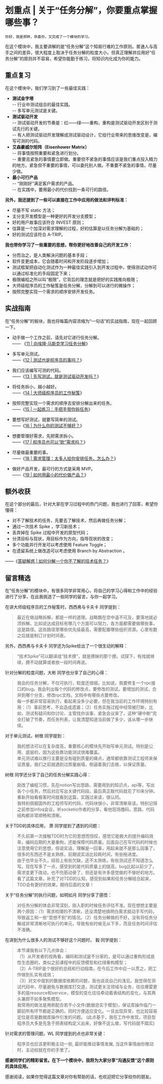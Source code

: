 # 划重点 | 关于“任务分解”，你要重点掌握哪些事？

    你好，我是郑晔，恭喜你，又完成了一个模块的学习。

在这个模块中，我主要讲解的是“任务分解”这个知易行难的工作原则。普通人与高手之间的差异，很大程度上取决于任务分解的粒度大小。但真正理解并应用好“任务分解”的原则并不容易，希望你能勤于练习，将知识内化成为你的能力。

## 重点复习

在这个模块中，我们学习到了一些最佳实践：

*   **测试金字塔**  
    \-- 行业中测试组合的最佳实践。  
    \-- 多写单元测试是关键。
*   **测试驱动开发**  
    \-- 测试驱动开发的节奏是：红——绿——重构，重构是测试驱动开发区别于测试先行的关键。  
    \-- 有人把测试驱动开发理解成测试驱动设计，它给行业带来的思维改变是，编写可测的代码。
*   **艾森豪威尔矩阵（Eisenhower Matrix）**  
    \-- 将事情按照重要和紧急进行划分。  
    \-- 重要且紧急的事情要立即做。重要但不紧急的事情应该是我们重点投入精力的地方。紧急但不重要的事情，可以委托别人做。不重要不紧急的事情，尽量少做。
*   **最小可行产品**  
    \-- “刚刚好”满足客户需求的产品。  
    \-- 在实践中，要用最小的代价找到一条可行的路径。

**另外，我还提到了一些可以直接在工作中应用的做法和评判标准：**

*   尽量不写 static 方法；
*   主分支开发模型是一种更好的开发分支模型；
*   好的用户故事应该符合 INVEST 原则；
*   估算是一个加深对需求理解的过程，好的估算是以任务分解为基础的；
*   好的测试应该符合 A-TRIP。

**我也带你学习了一些重要的思想，帮你更好地改善自己的开发工作：**

*   分而治之，是人类解决问题的基本手段；
*   软件变更成本，它会随着时间和开发阶段逐步增加；
*   测试框架把自动化测试作为一种最佳实践引入到开发过程中，使得测试动作可以通过标准化的手段固定下来；
*   极限编程之所以叫“极限”，它背后的理念就是把好的实践推向极限；
*   大师级程序员的工作秘笈是任务分解，分解到可以进行的微操作；
*   按照完整实现一个需求的顺序安排开发任务。

## 实战指南

在“任务分解”的板块，我也将每篇内容浓缩为“一句话”的实战指南，现在一起回顾一下。

*   动手做一个工作之前，请先对它进行任务分解。  
    —— 《[11 | 向埃隆·马斯克学习任务分解](http://time.geekbang.org/column/article/77913)》
    
*   多写单元测试。  
    ——《[12 | 测试也是程序员的事吗？](http://time.geekbang.org/column/article/77917)》
    
*   我们应该编写可测的代码。  
    ——《[13 | 先写测试，就是测试驱动开发吗？](https://time.geekbang.org/column/article/78104)》
    
*   将任务拆小，越小越好。  
    ——《[14 | 大师级程序员的工作秘笈](http://time.geekbang.org/column/article/78507)》
    
*   按照完整实现一个需求的顺序去安排分解出来的任务。  
    ——《[15 | 一起练习：手把手带你拆任务](http://time.geekbang.org/column/article/78542)》
    
*   要想写好测试，就要写简单的测试。  
    ——《[16 | 为什么你的测试不够好？](http://time.geekbang.org/column/article/79494)》
    
*   想要管理好需求，先把需求拆小。  
    ——《[17 | 程序员也可以“砍”需求吗？](http://time.geekbang.org/column/article/79520)》
    
*   尽量做最重要的事。  
    ——《[18 | 需求管理：太多人给你安排任务，怎么办？](http://time.geekbang.org/column/article/80428)》
    
*   做好产品开发，最可行的方式是采用 MVP。  
    ——《[19 | 如何用最小的代价做产品？](http://time.geekbang.org/column/article/80691)》
    

## 额外收获

在这个部分的最后，针对大家在学习过程中的热门问题，我也进行了回答，希望你懂得：

*   对不了解技术的任务，先要去了解技术，然后再做任务分解；
*   通过一次技术 Spike ，学习新技术；
*   丢弃掉在 Spike 过程中开发的原型代码；
*   分清目标与现状，用目标作为方向，指导现状的改变；
*   多个功能并行开发可以考虑使用 Feature Toggle；
*   在遗留系统上做改造可以考虑使用 Branch by Abstraction 。

——《[答疑解惑 | 如何分解一个你不了解的技术任务？](http://time.geekbang.org/column/article/81515)》

## 留言精选

在“任务分解”的模块中，有很多同学非常用心，将自己的学习心得和工作中的经验进行了分享，在此我挑选了一些同学的留言，与你一起学习。

在讲大师级程序员的工作秘笈时，西西弗与卡夫卡 同学提到：

> 最近在做战略拆解，都是一样的道理。战略飘在空中遥不可及，要落地就必须拆解。比如说达成目标有哪几个方面可以努力，各方面都需要做哪些事，这是路径。这些路径里哪些优先级最高，需要配置哪些组织资源。心里有数之后就是制订计划时间表。

另外，西西弗与卡夫卡 同学还为Spike给出了一个很生动的解释：

> “技术Spike”可以翻译成“技术撩”，就是撩妹的那个撩。试探下，有戏就继续，撩不动就算或者放一段时间再说。

针对分解的粒度问题，大彬 同学也分享了自己的心得：

> 我会的任务分解，不仅可执行，粒度还很细。比如说，我要修复一个rpc接口的bug。我会列出每个代码的修改点，要修改的测试，要增加的测试，合并到哪个分支，修改rpc文档，文档中有哪些点要修改。  
> 每一步都非常容易执行，看起来没多少必要，但在我当前的工作环境特别有用：（1）事前思考，不会造成遗漏；（2）任务实施过程中经常被打断，比如，测试有疑问和你讨论、主管找你谈事、紧急会议来了，这种“硬中断”完全打破了节奏，而任务列表，让我清楚知道当前做了多少，该从哪一步继续。

对于单元测试，树根 同学提到：

> 我的想法可以在复杂度高，重要核心的模块先开始写单元测试。特别是公用、底层的，因为这些靠功能测试很难覆盖。  
> 单元测试难以推行主要是没有碰到质量的痛点，通常都依靠测试工程师来保证质量。我们之前就遇到过质量崩塌，倒逼着我们去做，以保证质量。

树根 同学还分享了自己的任务分解实践心得：

> 刚改了编程习惯，先在notion写出思路、需要用到的知识点，api等，写出各个小任务，然后对应写出关键代码段。最后真正敲代码就花了10来分钟。  
> 重新开始看极客时间就看到这篇，实践过来读，很认同。  
> 我特别佩服国外的工程师写的代码，代码块很小，非常清晰易读。特别记得之前参加infoq会议，听socketio作者的分享，看他现场撸码，思路、代码结构都非常顺畅和清晰。

关于TDD的具体应用， 萧 同学提到了遇到的问题：

> 不久前第一次接触TDD时为它的思想而惊叹，感觉它能极大的提升编码效率，编码后期的大量重构，还能保障代码质量。后面自己在写代码的时候也注意使用它的思想，但说实话，理解是一回事，用起来就不是那么回事了，很多的东西还不是太熟练，前期说实话比较耗时间，有些拖进度。  
> 由于也毕业不久，经验上有些欠缺，还不太熟练，有些测试还不知道怎么写。现在写多了一点，感受到的是代码质量上的提高，bug比起以前少了，需求变更下改动，也不伤筋动骨了，但还是有许多感觉做的不够好的地方。看了这篇文章，补充了对TDD的认知，感受到如果和任务分解结合起来，TDD会有更好的效果，期待后面的文章！

关于“任务分解”的执行问题，如明如月 同学分享了感悟：

> 对任务分解的体会非常深刻，刚入职的时候任务评估不准。现在想想主要是两个原因：（1）需求梳理的不清晰，还没清楚地搞明白需求就动手写代码，导致返工和一些“意想不到”的情况。（2）任务分解做的不好，没有将任务分解成非常清晰地可执行的单元，导致有些时候无从下手，而且任务时间评估不准确。

在讲到为什么很多人的测试不够好这个问题时， 毅 同学提到：

> 本节课我有以下几点体会：  
> （1）从开发者的视角看，编码和测试是不分家的，是可以通过重构形成良性生态圈的，类似之前课程中的反馈模型和红绿重构模型；  
> （2）A-TRIP是个很好的总结和行动指南，在今后工作中应一以贯之，把工作做到扎实有成效；  
> （3）对文中提到的数据库依赖的问题，我也说说自己的浅见。我觉得在测试代码中，尽量避免与数据库打交道，测试更关注领域与业务，往往爆雷更多的是resource和service，模型的变化往往牵动着表结构的变化，与其两头兼顾不如多聚焦模型。  
> 我常用的做法是用例配合若干小文件(数据忠实于模型)，保证库操作临门一脚前所有环节都是正确的，同时方便适应变化。一旦出现异常，也比较容易定位是否是数据库操作引发的问题。 (此点基于，我在工作中发现，项目型程序员大多是先急于把表结构定义出来，好像不这么做，写代码就不踏实)

针对需求的管理问题，WL 同学提到的点也非常关键：

> 程序员也应该更积极主动一些, 最好能推动事情发展, 当这件事情由你推动时，主动权就在你的手里了。

**感谢同学们的精彩留言。在下一个模块中，我将为大家分享“沟通反馈”这个原则的具体应用。**

感谢阅读，如果你觉得这篇文章对你有帮助的话，也欢迎把它分享给你的朋友。
    